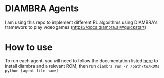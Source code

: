 # DIAMBRA Agents
I am using this repo to implement different RL algorithms using DIAMBRA's framework to play video games (https://docs.diambra.ai/#quickstart)

# How to use
To run each agent, you will need to follow the documentation listed [here](https://docs.diambra.ai/#installation) to install diambra and a relevant ROM, then run ``diambra run -r /path/to/ROMs python [agent file name]``
